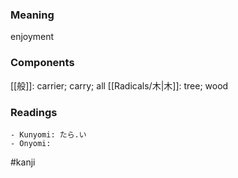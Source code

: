 ### Meaning

enjoyment

### Components

[[般]]: carrier; carry; all [[Radicals/木|木]]: tree; wood

### Readings

```
- Kunyomi: たら.い
- Onyomi: 
```

#kanji